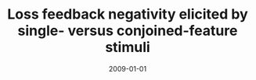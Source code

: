 ---
title: "Loss feedback negativity elicited by single- versus conjoined-feature stimuli"
category: manuscripts
collection: publications
permalink: /publication/2009-loss-feedback-negativity-elicited/
date: 2009-01-01
venue: "Neuroreport"
paperurl: "https://pubmed.ncbi.nlm.nih.gov/19293730/"  # Add real URL if available
citation: 'Liu Y, Gehring WJ. Loss feedback negativity elicited by single- versus conjoined-feature stimuli. Neuroreport. 2009 Apr 22;20(6):632-6. doi: 10.1097/WNR.0b013e32832a3250. PMID: 19293730.'

---